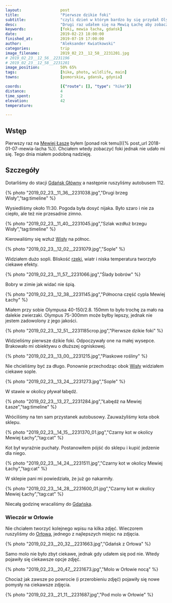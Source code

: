 ```yaml
---
layout:                 post
title:                  "Pierwsze dzikie foki"
subtitle:               "czyli dzień w którym bardzo by się przydał Olympus 300mm z telekonwerterem"
desc:                   "Drugi raz udałem się na Mewią Łachę aby zobaczyć dzikie foki. Tego dnia pogoda była niezbyt ciekawa i chyba właśnie dlatego pojawiły się foki."
keywords:               [foki, mewia łacha, gdańsk]
date:                   2019-02-23 18:00:00
finished_at:            2019-07-19 17:00:00
author:                 "Aleksander Kwiatkowski"
categories:             trip
image_filename:         2019_02_23__12_58__2231201.jpg
# 2019_02_23__12_56__2231196
# 2019_02_23__12_58__2231201
image_position:         50% 65%
tags:                   [hike, photo, wildlife, main]
towns:                  [pomorskie, gdansk, gdynia]

coords:                 [{"route": [], "type": "hike"}]
distance:               4
time_spent:             2
elevation:              42
temperature:            

---
```


[wiki-mewia-lacha]: https://pl.wikipedia.org/wiki/Rezerwat_przyrody_Mewia_%C5%81acha
[wiki-gdansk-glowny]: https://pl.wikipedia.org/wiki/Gda%C5%84sk_G%C5%82%C3%B3wny
[wiki-wisla]: https://pl.wikipedia.org/wiki/Wis%C5%82a
[wiki-gdansk]: https://pl.wikipedia.org/wiki/Gda%C5%84sk
[wiki-orlowo-gdynia]: https://pl.wikipedia.org/wiki/Or%C5%82owo_(Gdynia)

## Wstęp

Pierwszy raz na [Mewiej Łasze][wiki-mewia-lacha] byłem
[ponad rok temu]({% post_url 2018-01-07-mewia-lacha %}). Chciałem wtedy
zobaczyć foki jednak nie udało mi się. Tego dnia miałem podobną nadzieję.

## Szczegóły

Dotarliśmy do stacji [Gdańsk Główny][wiki-gdansk-glowny] a następnie
ruszyliśmy autobusem 112.

{% photo "2019_02_23__11_36__2231038.jpg","Drugi brzeg Wisły","tag:timeline" %}

Wysiedliśmy około 11:30. Pogoda była dosyć nijaka. Było szaro i
nie za ciepło, ale też nie przesadnie zimno.

{% photo "2019_02_23__11_40__2231045.jpg","Szlak wzdłuż brzegu Wisły","tag:timeline" %}

Kierowaliśmy się wzłuż [Wisły][wiki-wisla] na północ.

{% photo "2019_02_23__12_02__2231079.jpg","Sople" %}

Widziałem dużo sopli. Bliskość [rzeki][wiki-wisla], wiatr i niska temperatura
tworzyło ciekawe efekty.

{% photo "2019_02_23__11_57__2231066.jpg","Ślady bobrów" %}

Bobry w zimie jak widać nie śpią.

{% photo "2019_02_23__12_38__2231145.jpg","Północna część cypla Mewiej Łachy" %}

Miałem przy sobie Olympusa 40-150/2.8. 150mm to było trochę za mało na
dalekie zwierzaki. Olympus 75-300mm może byłby lepszy, jednak nie jestem
zadowolony z jego jakości.

{% photo "2019_02_23__12_51__2231185crop.jpg","Pierwsze dzikie foki" %}

Widzieliśmy pierwsze dzikie foki. Odpoczywały one na małej wysepce.
Brakowało mi obiektywu o dłuższej ogniskowej.

{% photo "2019_02_23__13_00__2231215.jpg","Piaskowe rośliny" %}

Nie chcieliśmy być za długo. Ponownie przechodząc obok [Wisły][wiki-wisla]
widziałem ciekawe sople.

{% photo "2019_02_23__13_24__2231273.jpg","Sople" %}

W stawie w okolicy pływał łabędź.

{% photo "2019_02_23__13_27__2231284.jpg","Łabędź na Mewiej Łasze","tag:timeline" %}

Wróciliśmy na ten sam przystanek autobusowy. Zauważyliśmy kota obok sklepu.

{% photo "2019_02_23__14_15__2231370_01.jpg","Czarny kot w okolicy Mewiej Łachy","tag:cat" %}

Kot był wyraźnie puchaty. Postanowiłem pójść do sklepu i kupić jedzenie dla niego.

{% photo "2019_02_23__14_24__2231511.jpg","Czarny kot w okolicy Mewiej Łachy","tag:cat" %}

W sklepie pani mi powiedziała, że już go nakarmiły.

{% photo "2019_02_23__14_28__2231600_01.jpg","Czarny kot w okolicy Mewiej Łachy","tag:cat" %}

Niecałą godzinę wracaliśmy do [Gdańska][wiki-gdansk].

### Wieczór w Orłowie

Nie chciałem tworzyć kolejnego wpisu na kilka zdjęć. Wieczorem
ruszyliśmy do [Orłowa][wiki-orlowo-gdynia], jednego z najlepszych miejsc
na zdjęcia.

{% photo "2019_02_23__20_32__2231663.jpg","Gdańsk z Orłowa" %}

Samo molo nie było zbyt ciekawe, jednak gdy udałem się pod nie. Wtedy
pojawiły się ciekawsze opcje zdjęć.

{% photo "2019_02_23__20_47__2231673.jpg","Molo w Orłowie nocą" %}

Chociaż jak zawsze po powrocie (i przerobieniu zdjęć) pojawiły się nowe pomysły na ciekawsze
zdjęcia.

{% photo "2019_02_23__21_11__2231687.jpg","Pod molo w Orłowie" %}
